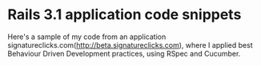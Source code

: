 # Rails 3.1 application code snippets

Here's a sample of my code from an application signatureclicks.com(http://beta.signatureclicks.com),
where I applied best Behaviour Driven Development practices, using RSpec and Cucumber.
